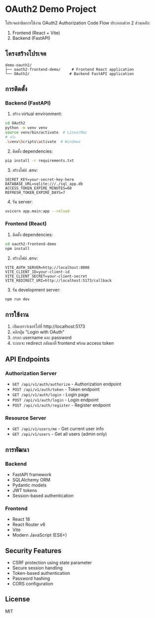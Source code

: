 # OAuth2 Demo Project

โปรเจคสาธิตการใช้งาน OAuth2 Authorization Code Flow ประกอบด้วย 2 ส่วนหลัก:

1. Frontend (React + Vite)
2. Backend (FastAPI)

## โครงสร้างโปรเจค

```
demo-oauth2/
├── oauth2-frontend-demo/     # Frontend React application
└── OAuth2/                  # Backend FastAPI application
```

## การติดตั้ง

### Backend (FastAPI)

1. สร้าง virtual environment:

```bash
cd OAuth2
python -m venv venv
source venv/bin/activate  # Linux/Mac
# หรือ
.\venv\Scripts\activate  # Windows
```

2. ติดตั้ง dependencies:

```bash
pip install -r requirements.txt
```

3. สร้างไฟล์ .env:

```env
SECRET_KEY=your-secret-key-here
DATABASE_URL=sqlite:///./sql_app.db
ACCESS_TOKEN_EXPIRE_MINUTES=60
REFRESH_TOKEN_EXPIRE_DAYS=7
```

4. รัน server:

```bash
uvicorn app.main:app --reload
```

### Frontend (React)

1. ติดตั้ง dependencies:

```bash
cd oauth2-frontend-demo
npm install
```

2. สร้างไฟล์ .env:

```env
VITE_AUTH_SERVER=http://localhost:8000
VITE_CLIENT_ID=your-client-id
VITE_CLIENT_SECRET=your-client-secret
VITE_REDIRECT_URI=http://localhost:5173/callback
```

3. รัน development server:

```bash
npm run dev
```

## การใช้งาน

1. เปิดเบราว์เซอร์ไปที่ http://localhost:5173
2. คลิกปุ่ม "Login with OAuth"
3. กรอก username และ password
4. ระบบจะ redirect กลับมาที่ frontend พร้อม access token

## API Endpoints

### Authorization Server

- `GET /api/v1/auth/authorize` - Authorization endpoint
- `POST /api/v1/auth/token` - Token endpoint
- `GET /api/v1/auth/login` - Login page
- `POST /api/v1/auth/login` - Login endpoint
- `POST /api/v1/auth/register` - Register endpoint

### Resource Server

- `GET /api/v1/users/me` - Get current user info
- `GET /api/v1/users` - Get all users (admin only)

## การพัฒนา

### Backend

- FastAPI framework
- SQLAlchemy ORM
- Pydantic models
- JWT tokens
- Session-based authentication

### Frontend

- React 18
- React Router v6
- Vite
- Modern JavaScript (ES6+)

## Security Features

- CSRF protection using state parameter
- Secure session handling
- Token-based authentication
- Password hashing
- CORS configuration

## License

MIT
